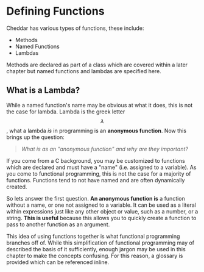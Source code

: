 # Defining Functions

Cheddar has various types of functions, these include:
 - Methods
 - Named Functions
 - Lambdas

Methods are declared as part of a class which are covered within a later chapter but named functions and lambdas are specified here.

## What is a Lambda?

While a named function's name may be obvious at what it does, this is not the case for lambda. Lambda is the greek letter $$ \lambda $$, what a lambda _is_ in programming is an **anonymous function**. Now this brings up the question:

> _What is as an "anonymous function" and why are they important?_

If you come from a C background, you may be customized to functions which are declared and must have a "name" (i.e. assigned to a variable). As you come to functional programming, this is not the case for a majority of functions. Functions tend to not have named and are often dynamically created.

So lets answer the first question. **An anonymous function is** a function without a name, or one not assigned to a variable. It can be used as a literal within expressions just like any other object or value, such as a number, or a string. **This is useful** because this allows you to quickly create a function to pass to another function as an argument.

This idea of using functions together is what functional programming branches off of. While this simplification of functional programming may of described the basis of it sufficiently, enough jargon may be used in this chapter to make the concepts confusing. For this reason, a glossary is provided which can be referenced inline.

